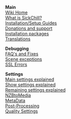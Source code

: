 **Main**<br/>
[Wiki Home](https://github.com/SickChill/SickChill/wiki)  
[What is SickChill?](https://github.com/SickChill/SickChill/wiki/What-is-SickChill%3F)  
[Installation/Setup Guides](https://github.com/SickChill/SickChill/wiki/Installation-&-Configuration-Guides)  
[Donations and support](https://github.com/SickChill/SickChill/wiki/Donations)  
[Installation packages](https://github.com/SickChill/SickChill/wiki/SickChill-installation-packages)  
[Translations](https://github.com/SickChill/SickChill/wiki/Translations)

**Debugging**<br/>
[FAQ's and Fixes](https://github.com/SickChill/SickChill/wiki/FAQ%27s-and-Fixes)  
[Scene exceptions](https://github.com/SickChill/SickChill/wiki/Scene-exceptions-and-numbering)  
[SSL Errors](https://github.com/SickChill/SickChill/wiki/SSL-Errors)  

**Settings**<br/>
[Main settings explained](https://github.com/SickChill/SickChill/wiki/Settings-explained)  
[Show settings explained](https://github.com/SickChill/SickChill/wiki/Show-settings-explained)  
[Remaining settings explained](https://github.com/SickChill/SickChill/wiki/Remaining-settings-explained)  
[NZBtoMedia](https://github.com/SickChill/SickChill/wiki/NZBtoMedia)  
[MetaData](https://github.com/SickChill/SickChill/wiki/MetaData)  
[Post-Processing](https://github.com/SickChill/SickChill/wiki/Post-Processing)  
[Quality Settings](https://github.com/SickChill/SickChill/wiki/Quality-Settings)  
